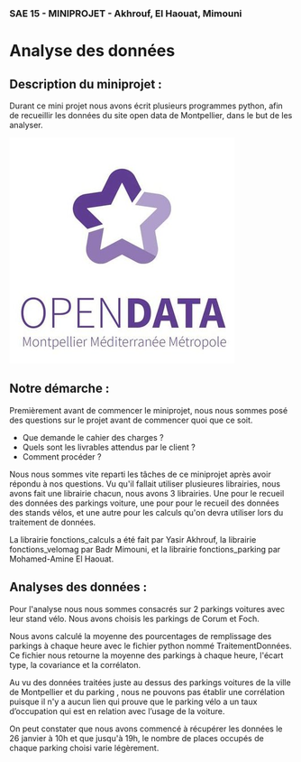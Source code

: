 ### SAE 15 - MINIPROJET - Akhrouf, El Haouat, Mimouni
# Analyse des données 


## Description du miniprojet :


Durant ce mini projet nous avons écrit plusieurs programmes python, afin de recueillir les données du site open data de Montpellier, dans le but de les analyser.

![Open data](Images/opendata.jpg)


## Notre démarche :

Premièrement avant de commencer le miniprojet, nous nous sommes posé des questions sur le projet avant de commencer quoi que ce soit. 
- Que demande le cahier des charges ?
- Quels sont les livrables attendus par le client ?
- Comment procéder ?


Nous nous sommes vite reparti les tâches de ce miniprojet après avoir répondu à nos questions.
Vu qu'il fallait utiliser plusieures librairies, nous avons fait une librairie chacun, nous avons 3 librairies. Une pour le recueil des données des parkings voiture, une pour pour le recueil des données des stands vélos, et une autre pour les calculs qu'on devra utiliser lors du traitement de données.

La librairie fonctions_calculs a été fait par Yasir Akhrouf, la librairie fonctions_velomag par Badr Mimouni, et la librairie fonctions_parking par Mohamed-Amine El Haouat.




## Analyses des données :

Pour l'analyse nous nous sommes consacrés sur 2 parkings voitures avec leur stand vélo. Nous avons choisis les parkings de Corum et Foch.


Nous avons calculé la moyenne des pourcentages de remplissage des parkings à chaque heure avec le fichier python nommé TraitementDonnées. 
Ce fichier nous retourne la moyenne des parkings à chaque heure, l'écart type, la covariance et la corrélaton.


Au vu des données traitées juste au dessus des parkings voitures de la ville de Montpellier et du parking , nous ne pouvons pas établir une corrélation puisque il n'y a aucun lien qui prouve que le parking vélo a un taux d’occupation qui est en relation avec l’usage de la voiture. 

On peut constater que nous avons commencé à récupérer les données le 26 janvier à 10h et que jusqu'à 19h, le nombre de places occupés de  chaque parking choisi varie légèrement. 
